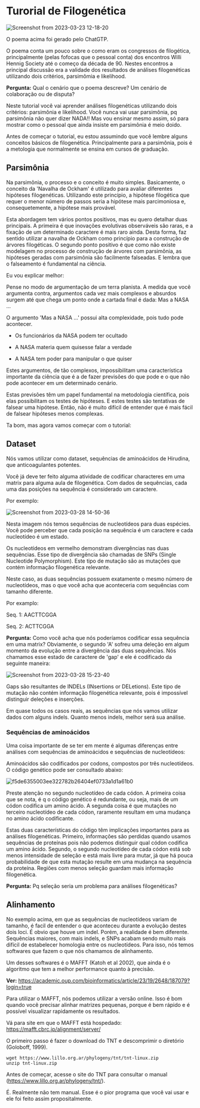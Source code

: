 # Turorial de Filogenética

![Screenshot from 2023-03-23 12-18-20](https://user-images.githubusercontent.com/46658489/227241456-9cfdadff-aa85-4857-83be-40bb7c4cb84e.png)

O poema acima foi gerado pelo ChatGTP.

O poema conta um pouco sobre o como eram os congressos de filogética, principalmente (pelas fofocas que o pessoal conta) dos encontros Willi Hennig Society até o começo da década de 90. Nestes encontros a principal discussão era a validade dos resultados de análises filogenéticas utilizando dois critérios, parsimômia e likelihood.

**Pergunta:** Qual o cenário que o poema descreve? Um cenário de colaboração ou de disputa?

Neste tutorial você vai aprender análises filogenéticas utilizando dois critérios: parsimônia e likelihood. Você nunca vai usar parsimônia, pq parsimônia não quer dizer NADA!! Mas vou ensinar mesmo assim, só para mostrar como o pessoal que ainda insiste em parsimônia é meio doido.


Antes de começar o tutorial, eu estou assumindo que você lembre alguns conceitos básicos de filogenética. Principalmente para a parsimônia, pois é a metologia que normalmente se ensina em cursos de graduação.

## Parsimônia

Na parsimônia, o processo e o conceito é muito simples. Basicamente, o conceito da 'Navalha de Ockham' é utilizado para avaliar diferentes hipóteses filogenéticas. Utilizando este princípio, a hipótese filogética que requer o menor número de passos seria a hipótese mais parcimoniosa e, consequetemente, a hipótese mais provável.

Esta abordagem tem vários pontos positivos, mas eu quero detalhar duas principais. A primeira é que inovações evolutivas observáveis são raras, e a fixação de um determinado caractere é mais raro ainda. Desta forma, faz sentido utilizar a navalha de Ockham como princípio para a construção de árvores filogéticas. O segundo ponto positivo é que como não existe modelagem no processo de construção de árvores com parsimônia, as hipóteses geradas com parsimônia são facilmente falseadas. E lembra que o falseamento é fundamental na ciência.

Eu vou explicar melhor:

Pense no modo de argumentação de um terra planista. A medida que você argumenta contra, argumentos cada vez mais complexos e absurdos surgem até que chega um ponto onde a cartada final é dada: Mas a NASA ... 

O argumento 'Mas a NASA ...' possui alta complexidade, pois tudo pode acontecer. 
   - Os funcionários da NASA podem ter ocultado
 
   - A NASA materia quem quisesse falar a verdade

   - A NASA tem poder para manipular o que quiser

Estes argumentos, de tão complexos, impossibilitam uma característica importante da ciência que é a de fazer previsões do que pode e o que não pode acontecer em um determinado cenário.

Estas previsões têm um papel fundamental na metodologia científica, pois elas possibilitam os testes de hipóteses. E estes testes são tentativas de falsear uma hipótese. Então, não é muito difícil de entender que é mais fácil de falsear hipóteses menos complexas.

Ta bom, mas agora vamos começar com o tutorial:

## Dataset
Nós vamos utilizar como dataset, sequências de aminoácidos de Hirudina, que anticoagulantes potentes.

Você já deve ter feito alguma atividade de codificar characteres em uma matrix para alguma aula de filogenética. Com dados de sequências, cada uma das posições na sequência é considerado um caractere.

Por exemplo:

![Screenshot from 2023-03-28 14-50-36](https://user-images.githubusercontent.com/46658489/228319084-c6d7497e-657c-4cc2-8c0a-12925e1b9500.png)

Nesta imagem nós temos sequências de nucleotídeos para duas espécies. Você pode perceber que cada posição na sequência é um caractere e cada nucleotídeo é um estado.

Os nucleotídeos em vermelho demonstram divergências nas duas sequências. Esse tipo de divergência são chamadas de SNPs (Single Nucleotide Polymorphism). Este tipo de mutação são as mutações que contém informação filogenética relevante.

Neste caso, as duas sequências possuem exatamente o mesmo número de nucleotídeos, mas o que você acha que aconteceria com sequências com tamanho diferente.

Por examplo:

Seq. 1: AACTTCGGA

Seq. 2: ACTTCGGA

**Pergunta:** Como você acha que nós poderíamos codificar essa sequência em uma matrix?
Obviamente, o segundo 'A' sofreu uma deleção em algum momento da evolução entre a divergência das duas sequências. Nós chamamos esse estado de caractere de 'gap' e ele é codificado da seguinte maneira:

![Screenshot from 2023-03-28 15-23-40](https://user-images.githubusercontent.com/46658489/228326335-4c1a8567-08ad-445f-9256-a1c237ed3197.png)

Gaps são resultantes de INDELs (INsertions or DELetions). Este tipo de mutação não contém informação filogenética relevante, pois é impossível distinguir deleções e inserções.

Em quase todos os casos reais, as sequências que nós vamos utilizar dados com alguns indels. Quanto menos indels, melhor será sua análise.

### Sequências de aminoácidos

Uma coisa importante de se ter em mente é algumas diferenças entre análises com sequências de aminoácidos e sequências de nucleotídeos:

Aminoácidos são codificados por codons, compostos por três nucleotídeos. O código genético pode ser consultado abaixo:

![f5de6355003ee322782b26404ef0733a1d1a61b0](https://user-images.githubusercontent.com/46658489/228330276-789a0ff6-e25f-46ea-8b3b-3f7d5efeb700.png)

Preste atenção no segundo nucleotídeo de cada códon. A primeira coisa que se nota, é q o código genético é redundante, ou seja, mais de um códon codifica um amino ácido. A segunda coisa é que mutações no terceiro nucleotídeo de cada códon, raramente resultam em uma mudança no amino ácido codificante.

Estas duas características do código têm implicações importantes para as análises filogenéticas. Primeiro, informações são perdidas quando usamos sequências de proteínas pois não podemos distinguir qual códon codifica um amino ácido. Segundo, o segundo nucleotídeo de cada códon está sob menos intensidade de seleção e está mais livre para mutar, já que há pouca probabilidade de que esta mutação resulte em uma mudança na sequência da proteína. Regiões com menos seleção guardam mais informação filogenética.

**Pergunta:** Pq seleção seria um problema para análises filogenéticas?

## Alinhamento

No exemplo acima, em que as sequências de nucleotídeos variam de tamanho, é facil de entender o que aconteceu durante a evolução destes dois loci. É obvio que houve um indel. Porém, a realidade é bem diferente. Sequências maiores, com mais indels, e SNPs acabam sendo muito mais difícil de estabelecer homologia entre os nucleotídeos. Para isso, nós temos softwares que fazem o que nós chamamos de alinhamento.

Um desses softwares é o MAFFT (Katoh et al 2002), que ainda é o algoritmo que tem a melhor performance quanto à precisão.

**Ver:** https://academic.oup.com/bioinformatics/article/23/19/2648/187079?login=true

Para utilizar o MAFFT, nós podemos utilizar a versão online. Isso é bom quando você precisar alinhar matrizes pequenas, porque é bem rápido e é possível visualizar rapidamente os resultados.

Vá para site em que o MAFFT está hospedado: https://mafft.cbrc.jp/alignment/server/









O primeiro passo é fazer o download do TNT e descomprimir o diretório (Goloboff, 1999).

```
wget https://www.lillo.org.ar/phylogeny/tnt/tnt-linux.zip
unzip tnt-linux.zip
```

Antes de começar, acesse o site do TNT para consultar o manual (https://www.lillo.org.ar/phylogeny/tnt/).

É. Realmente não tem manual. Esse é o pior programa que você vai usar e ele foi feito assim propositalmente.











